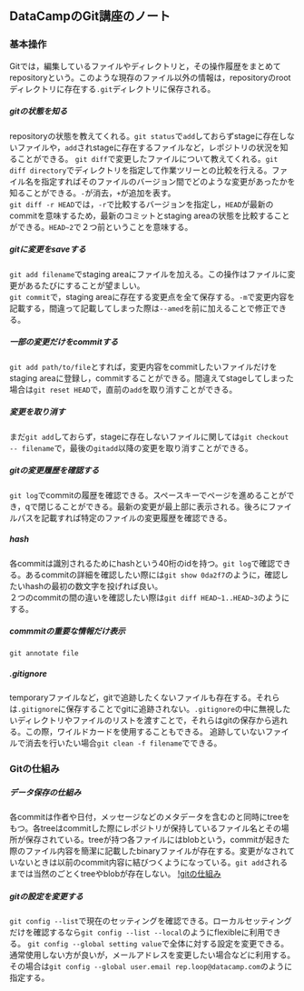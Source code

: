 ## DataCampのGit講座のノート  

### 基本操作
Gitでは，編集しているファイルやディレクトリと，その操作履歴をまとめてrepositoryという。このような現存のファイル以外の情報は，repositoryのrootディレクトリに存在する`.git`ディレクトリに保存される。
##### gitの状態を知る
repositoryの状態を教えてくれる。`git status`で`add`しておらずstageに存在しないファイルや，`add`されstageに存在するファイルなど，レポジトリの状況を知ることができる。
`git diff`で変更したファイルについて教えてくれる。`git diff directory`でディレクトリを指定して作業ツリーとの比較を行える。ファイル名を指定すればそのファイルのバージョン間でどのような変更があったかを知ることができる。`-`が消去，`+`が追加を表す。  
`git diff -r HEAD`では，`-r`で比較するバージョンを指定し，`HEAD`が最新のcommitを意味するため，最新のコミットとstaging areaの状態を比較することができる。`HEAD~2`で２つ前ということを意味する。  

##### gitに変更をsaveする  
`git add filename`でstaging areaにファイルを加える。この操作はファイルに変更があるたびにすることが望ましい。  
`git commit`で，staging areaに存在する変更点を全て保存する。`-m`で変更内容を記載する，間違って記載してしまった際は`--amed`を前に加えることで修正できる。  

##### 一部の変更だけをcommitする  
`git add path/to/file`とすれば，変更内容をcommitしたいファイルだけをstaging areaに登録し，commitすることができる。間違えてstageしてしまった場合は`git reset HEAD`で，直前の`add`を取り消すことができる。  

##### 変更を取り消す  
まだ`git add`しておらず，stageに存在しないファイルに関しては`git checkout -- filename`で，最後の`gitadd`以降の変更を取り消すことができる。


##### gitの変更履歴を確認する  
`git log`でcommitの履歴を確認できる。スペースキーでページを進めることができ，qで閉じることができる。最新の変更が最上部に表示される。後ろにファイルパスを記載すれば特定のファイルの変更履歴を確認できる。  

##### hash
各commitは識別されるためにhashという40桁のidを持つ。`git log`で確認できる。あるcommitの詳細を確認したい際には`git show 0da2f7`のように，確認したいhashの最初の数文字を投げれば良い。  
２つのcommitの間の違いを確認したい際は`git diff HEAD~1..HEAD~3`のようにする。

##### commmitの重要な情報だけ表示
`git annotate file`

##### .gitignore
temporaryファイルなど，gitで追跡したくないファイルも存在する。それらは`.gitignore`に保存することでgitに追跡されない。`.gitignore`の中に無視したいディレクトリやファイルのリストを渡すことで，それらはgitの保存から逃れる。この際，ワイルドカードを使用することもできる。
追跡していないファイルで消去を行いたい場合`git clean -f filename`でできる。

### Gitの仕組み  
##### データ保存の仕組み  
各commitは作者や日付，メッセージなどのメタデータを含むのと同時にtreeをもつ。各treeはcommitした際にレポジトリが保持しているファイル名とその場所が保存されている。treeが持つ各ファイルにはblobという，commitが起きた際のファイル内容を簡潔に記載したbinaryファイルが存在する。変更がなされていないときは以前のcommit内容に結びつくようになっている。`git add`されるまでは当然のごとくtreeやblobが存在しない。
[!gitの仕組み](https://assets.datacamp.com/production/repositories/1545/datasets/71c08f5726f7192c0303d4ce84d4ecb9336c6fa5/gds_2_1_diagram.svg)

##### gitの設定を変更する  
`git config --list`で現在のセッティングを確認できる。ローカルセッティングだけを確認するなら`git config --list --local`のようにflexibleに利用できる。
`git config --global setting value`で全体に対する設定を変更できる。通常使用しない方が良いが，メールアドレスを変更したい場合などに利用する。その場合は`git config --global user.email rep.loop@datacamp.com`のように指定する。
